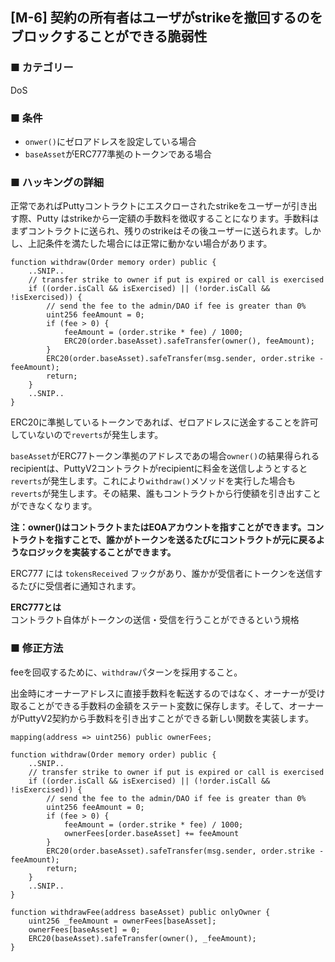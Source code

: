 ## [M-6] 契約の所有者はユーザがstrikeを撤回するのをブロックすることができる脆弱性

### ■ カテゴリー

DoS

### ■ 条件

- `onwer()`にゼロアドレスを設定している場合
- `baseAsset`がERC777準拠のトークンである場合

### ■ ハッキングの詳細

正常であればPuttyコントラクトにエスクローされたstrikeをユーザーが引き出す際、Putty はstrikeから一定額の手数料を徴収することになります。手数料はまずコントラクトに送られ、残りのstrikeはその後ユーザーに送られます。しかし、上記条件を満たした場合には正常に動かない場合があります。

```sol
function withdraw(Order memory order) public {
	..SNIP..
	// transfer strike to owner if put is expired or call is exercised
	if ((order.isCall && isExercised) || (!order.isCall && !isExercised)) {
		// send the fee to the admin/DAO if fee is greater than 0%
		uint256 feeAmount = 0;
		if (fee > 0) {
			feeAmount = (order.strike * fee) / 1000;
			ERC20(order.baseAsset).safeTransfer(owner(), feeAmount);
		}
		ERC20(order.baseAsset).safeTransfer(msg.sender, order.strike - feeAmount);
		return;
	}
	..SNIP..
}
```

ERC20に準拠しているトークンであれば、ゼロアドレスに送金することを許可していないので`reverts`が発生します。

`baseAsset`がERC77トークン準拠のアドレスであの場合`owner()`の結果得られるrecipientは、PuttyV2コントラクトがrecipientに料金を送信しようとすると`reverts`が発生します。これにより`withdraw()`メソッドを実行した場合も`reverts`が発生します。その結果、誰もコントラクトから行使額を引き出すことができなくなります。  

**注：owner()はコントラクトまたはEOAアカウントを指すことができます。コントラクトを指すことで、誰かがトークンを送るたびにコントラクトが元に戻るようなロジックを実装することができます。**   

ERC777 には `tokensReceived` フックがあり、誰かが受信者にトークンを送信するたびに受信者に通知されます。  

**ERC777とは**  
コントラクト自体がトークンの送信・受信を行うことができるという規格
 
### ■ 修正方法

feeを回収するために、`withdraw`パターンを採用すること。  

出金時にオーナーアドレスに直接手数料を転送するのではなく、オーナーが受け取ることができる手数料の金額をステート変数に保存します。そして、オーナーがPuttyV2契約から手数料を引き出すことができる新しい関数を実装します。

```sol
mapping(address => uint256) public ownerFees;

function withdraw(Order memory order) public {
	..SNIP..
    // transfer strike to owner if put is expired or call is exercised
    if ((order.isCall && isExercised) || (!order.isCall && !isExercised)) {
        // send the fee to the admin/DAO if fee is greater than 0%
        uint256 feeAmount = 0;
        if (fee > 0) {
            feeAmount = (order.strike * fee) / 1000;
            ownerFees[order.baseAsset] += feeAmount
        }
        ERC20(order.baseAsset).safeTransfer(msg.sender, order.strike - feeAmount);
        return;
    }
    ..SNIP..
}

function withdrawFee(address baseAsset) public onlyOwner {
	uint256 _feeAmount = ownerFees[baseAsset];
	ownerFees[baseAsset] = 0;
	ERC20(baseAsset).safeTransfer(owner(), _feeAmount);
}
```